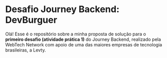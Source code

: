 # Desafio Journey Backend: DevBurguer

Olá! Esse é o repositório sobre a minha proposta de solução para o **primeiro desafio (atividade prática 1)** do Journey Backend, realizado pela WebTech Network com apoio de uma das maiores empresas de tecnologia brasileiras, a Levty.

